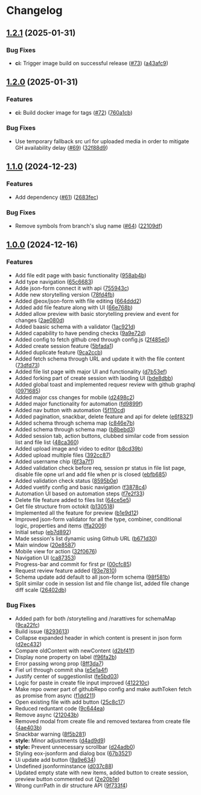 # Changelog

## [1.2.1](https://github.com/EOX-A/git-clerk/compare/git-clerk-v1.2.0...git-clerk-v1.2.1) (2025-01-31)


### Bug Fixes

* **ci:** Trigger image build on successful release ([#73](https://github.com/EOX-A/git-clerk/issues/73)) ([a43afc9](https://github.com/EOX-A/git-clerk/commit/a43afc9b284a418f93273fcf1bb24bf28e1dd8c9))

## [1.2.0](https://github.com/EOX-A/git-clerk/compare/git-clerk-v1.1.0...git-clerk-v1.2.0) (2025-01-31)


### Features

* **ci:** Build docker image for tags ([#72](https://github.com/EOX-A/git-clerk/issues/72)) ([760a1cb](https://github.com/EOX-A/git-clerk/commit/760a1cbf0f684d97fd6a6a950902297176a69645))


### Bug Fixes

* Use temporary fallback src url for uploaded media in order to mitigate GH availability delay ([#69](https://github.com/EOX-A/git-clerk/issues/69)) ([32f88d9](https://github.com/EOX-A/git-clerk/commit/32f88d93d3e2d5c822dda6fffaf07b51a38c2b78))

## [1.1.0](https://github.com/EOX-A/git-clerk/compare/git-clerk-v1.0.0...git-clerk-v1.1.0) (2024-12-23)


### Features

* Add dependency ([#61](https://github.com/EOX-A/git-clerk/issues/61)) ([2683fec](https://github.com/EOX-A/git-clerk/commit/2683fec476d6e0c7671080b1ebd84ab52b28d657))


### Bug Fixes

* Remove symbols from branch's slug name ([#64](https://github.com/EOX-A/git-clerk/issues/64)) ([22109df](https://github.com/EOX-A/git-clerk/commit/22109dfbc4ad9b9a7b3b937e0770ae0980ac49d2))

## [1.0.0](https://github.com/EOX-A/git-clerk/compare/git-clerk-v1.0.0-alpha.1...git-clerk-v1.0.0) (2024-12-16)


### Features

* Add file edit page with basic functionality ([958ab4b](https://github.com/EOX-A/git-clerk/commit/958ab4b801144b551d6a03097ea9e0d1dfa591ee))
* Add type navigation ([65c6683](https://github.com/EOX-A/git-clerk/commit/65c66833968313939f914a36afc3d411e494ef01))
* Adde json-form connect it with api ([755943c](https://github.com/EOX-A/git-clerk/commit/755943c10eb8d8e17e148472405361a7943e5800))
* Adde new storytelling version ([78fd4fb](https://github.com/EOX-A/git-clerk/commit/78fd4fb7a408a60f02a90e7021e3efc7188f6743))
* Added @eox/json-form with file editing ([664ddd2](https://github.com/EOX-A/git-clerk/commit/664ddd26d34dac37a9d47c926fc8227b02684291))
* Added add file feature along with UI ([66e768b](https://github.com/EOX-A/git-clerk/commit/66e768b353217f3977fe6dac99ac521b8ee57aaa))
* Added allow preview with basic storytelling preview and event for changes ([2ae080d](https://github.com/EOX-A/git-clerk/commit/2ae080d71af80633257437b24851e9b4b6dad846))
* Added baasic schema with a validator ([1ac921d](https://github.com/EOX-A/git-clerk/commit/1ac921d941f9d833613e332454f069f9dcf38d59))
* Added capability to have pending checks ([9a9e72d](https://github.com/EOX-A/git-clerk/commit/9a9e72d7d74d5caadeef01eb9ad167237a9864fd))
* Added config to fetch github cred through config.js ([2f485e0](https://github.com/EOX-A/git-clerk/commit/2f485e0e91c8027a0f1fb6bff7fe1beb5d34e3dd))
* Added create session feature ([5bfada1](https://github.com/EOX-A/git-clerk/commit/5bfada19a2d08e2ec8a4d267e2fb7908c72a6bda))
* Added duplicate feature ([9ca2ccb](https://github.com/EOX-A/git-clerk/commit/9ca2ccb0344a60c9507332772fc93ab65a7b2b13))
* Added fetch schema through URL and update it with the file content ([73dfd73](https://github.com/EOX-A/git-clerk/commit/73dfd733d725e4a539ee826fe7e345597416f858))
* Added file list page with major UI and functionality ([d7b53ef](https://github.com/EOX-A/git-clerk/commit/d7b53ef914e883e9a2ae88c9eb51bb01f33dbe0e))
* Added forking part of create session with laoding UI ([bde8dbb](https://github.com/EOX-A/git-clerk/commit/bde8dbbcc1aa1f6fe76fce17662ac49da92d6b54))
* Added global toast and implemented requesr review with github graphql ([0971685](https://github.com/EOX-A/git-clerk/commit/0971685e7e6f740235b15fd943198dc3a5489f4c))
* Added major css changes for mobile ([d2498c2](https://github.com/EOX-A/git-clerk/commit/d2498c2bd44a4eb42a8752a52f2c70b8abd458b3))
* Added major functionality for automation ([fd9899f](https://github.com/EOX-A/git-clerk/commit/fd9899fd3270aab94e75b6db5510442eb038befc))
* Added nav button with automation ([5f110cd](https://github.com/EOX-A/git-clerk/commit/5f110cd29a267a340180c37ef35bff10f3609153))
* Added pagination, snackbar, delete feature and api for delete ([e6f8321](https://github.com/EOX-A/git-clerk/commit/e6f83219f3173efc41bb37d4b271174661770097))
* Added schema through schema map ([c846e7b](https://github.com/EOX-A/git-clerk/commit/c846e7b554c94550e2b9dc406d35b9fae4d61d18))
* Added schema through schema map ([b8bebd3](https://github.com/EOX-A/git-clerk/commit/b8bebd36a1904f11f6d30a18ce6eea844ad7ade5))
* Added session tab, action buttons, clubbed similar code from session list and file list ([48ca360](https://github.com/EOX-A/git-clerk/commit/48ca360c3c30d6fd09d7aaf2f04ec8b04ba5df8e))
* Added upload image and video to editor ([b8cd39b](https://github.com/EOX-A/git-clerk/commit/b8cd39b27ae4efbe0a920939680ab9beb97e9ee6))
* Added upload multiple files ([392cc87](https://github.com/EOX-A/git-clerk/commit/392cc87e072d3a038983142320423d1fcc884f6a))
* Added username chip ([6f3a7f1](https://github.com/EOX-A/git-clerk/commit/6f3a7f1ca9ca713df994681371a3cf9d5b17b8f7))
* Added validation check before req, session pr status in file list page, disable file opne url and add file when pr is closed ([ebfb685](https://github.com/EOX-A/git-clerk/commit/ebfb6857a327176581ed26b0e54fe90e1f9cbfa8))
* Added validation check status ([8595b0e](https://github.com/EOX-A/git-clerk/commit/8595b0e9e40c1adc2bd3e4dfd3ef5749eaf40f8e))
* Added vuetify config and basic navigation ([f3878c4](https://github.com/EOX-A/git-clerk/commit/f3878c4fb2160ea0cbe269f7fa2a7b426d115d4c))
* Automation UI based on automation steps ([f7e2f33](https://github.com/EOX-A/git-clerk/commit/f7e2f33e7e63d5fd6a9f1c3702388bce7e25ec53))
* Delete file feature added to files list ([64ce5e5](https://github.com/EOX-A/git-clerk/commit/64ce5e51001bdd5323734ceb6eceb4d609add29d))
* Get file structure from octokit ([b130518](https://github.com/EOX-A/git-clerk/commit/b130518cd9536879cec33343d5685f452c76d940))
* Implemented all the feature for preview ([b1e9d12](https://github.com/EOX-A/git-clerk/commit/b1e9d12e8ae80e0c2683fb11bbea7343ae83a1f1))
* Improved json-form validator for all the type, combiner, conditional logic, properties and items ([ffa2009](https://github.com/EOX-A/git-clerk/commit/ffa20090df7cb6911c51d17158efe70097c3c5ba))
* Initial setup ([eb7d892](https://github.com/EOX-A/git-clerk/commit/eb7d8922ec95a10f22e5a8bb2453cbe76e0f353d))
* Made session's list dynamic using Github URL ([b671d30](https://github.com/EOX-A/git-clerk/commit/b671d30691ebb35c84fc52a03614c70fa8c1fcbd))
* Main window ([20e8587](https://github.com/EOX-A/git-clerk/commit/20e8587ff553a39ec58a169827bc3930bee56bac))
* Mobile view for action ([32f0676](https://github.com/EOX-A/git-clerk/commit/32f0676d4f64a3a6203bb2cbdfdd4d051ede6b5a))
* Navigation UI ([ca87353](https://github.com/EOX-A/git-clerk/commit/ca87353cf74436a9d95bd73a833b0cd21bdf439d))
* Progress-bar and commit for first pr ([00cfc85](https://github.com/EOX-A/git-clerk/commit/00cfc85e6ab3aa3664b1bb87ba55d6818466bb34))
* Request review feature added ([93e7810](https://github.com/EOX-A/git-clerk/commit/93e78102ed505737d2c19cacca396e7b57337ab0))
* Schema update add default to all json-form schema ([98f581b](https://github.com/EOX-A/git-clerk/commit/98f581be54bc57feff447fcb73e558a23c5f6ef6))
* Split similar code in session list and file change list, added file change diff scale ([26402db](https://github.com/EOX-A/git-clerk/commit/26402dba8c3d6d8b60cb2c2ce1d042eab5f2a4ba))


### Bug Fixes

* Added path for both /storytelling and /narattives for schemaMap ([9ca22fc](https://github.com/EOX-A/git-clerk/commit/9ca22fc0811a1b8d49433b56de9bdb1590843d70))
* Build issue ([8293613](https://github.com/EOX-A/git-clerk/commit/829361381cc54bdac39772d27a740b6bec59489b))
* Collapse expanded header in which content is present in json form ([d2ec432](https://github.com/EOX-A/git-clerk/commit/d2ec4327aee5ea51b0f9497dce9312ffd999c9c3))
* Compare oldContent with newContent ([d2bf41f](https://github.com/EOX-A/git-clerk/commit/d2bf41ff5da2df51e8b5fe038c7117891b557e4d))
* Display none property on label ([f96fa2b](https://github.com/EOX-A/git-clerk/commit/f96fa2bea4da2de0881ddd9b3555bca22c204438))
* Error passing wrong prop ([8ff3da7](https://github.com/EOX-A/git-clerk/commit/8ff3da75ded163f20a3e64b9d635b622894db0ba))
* Fiel url through commit sha ([e5e1a4f](https://github.com/EOX-A/git-clerk/commit/e5e1a4ffc88e70aa9231c8e82698ce38d894f550))
* Justify center of suggestionlist ([fe5bd03](https://github.com/EOX-A/git-clerk/commit/fe5bd036db54d608b254593bbf655a8a95b2061a))
* Logic for paste in create file input improved ([412210c](https://github.com/EOX-A/git-clerk/commit/412210c575d647b02e86a2373cf1c2254a7fd66d))
* Make repo owner part of githubRepo config and make authToken fetch as promise from async ([f1dd211](https://github.com/EOX-A/git-clerk/commit/f1dd211b22206d37d2849bdfb2525981d94fd349))
* Open existing file with add button ([25c8c17](https://github.com/EOX-A/git-clerk/commit/25c8c173ebd5a09fdd214d3c472b8f6dae5a2381))
* Reduced reduntant code ([9c644ea](https://github.com/EOX-A/git-clerk/commit/9c644eab4c3e43a11fc0fa1deab25483d03bcc7b))
* Remove async ([212043b](https://github.com/EOX-A/git-clerk/commit/212043b0a458993ca073a4e6dff8a21c71a9465e))
* Removed modal from create file and removed textarea from create file ([4ae403b](https://github.com/EOX-A/git-clerk/commit/4ae403b7ede216fb69d823d37572811a2e1ade59))
* Snackbar warning ([8f5b281](https://github.com/EOX-A/git-clerk/commit/8f5b28130788b3273ba29a037da043a9a4a60f82))
* **style:** Minor adjustments ([d4ad9d9](https://github.com/EOX-A/git-clerk/commit/d4ad9d974ff1a0b5e33bf4c45c65d210b1148133))
* **style:** Prevent unnecessary scrollbar ([d24adb0](https://github.com/EOX-A/git-clerk/commit/d24adb0332e37e47de83016c9732d8d70b9efe39))
* Styling eox-jsonform and dialog box ([67b3521](https://github.com/EOX-A/git-clerk/commit/67b35216f460c8777a7302b9980ce52dc1849b79))
* Ui update add button ([9a9e634](https://github.com/EOX-A/git-clerk/commit/9a9e6341223392f6fccdec2e72a252ef97ed0b6b))
* Undefined jsonforminstance ([d037c88](https://github.com/EOX-A/git-clerk/commit/d037c88afe836db75553692bd27e001399d9d9d5))
* Updated empty state with new items, added button to create session, preview button commented out ([2e20b1e](https://github.com/EOX-A/git-clerk/commit/2e20b1e9d86c3dd146f6060506c4c767e613395e))
* Wrong currPath in dir structure API ([9f733f4](https://github.com/EOX-A/git-clerk/commit/9f733f40232b033b8ad354fa6a68681fdbf7e6ca))
